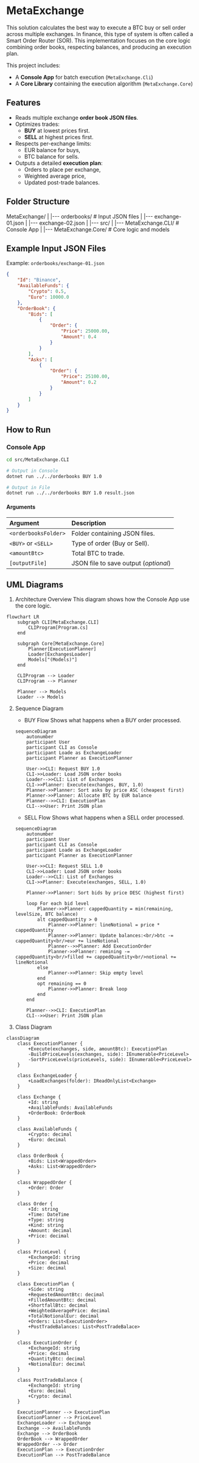 # MetaExchange

This solution calculates the best way to execute a BTC buy or sell order across multiple exchanges. 
In finance, this type of system is often called a Smart Order Router (SOR). 
This implementation focuses on the core logic combining order books, respecting balances, and producing an execution plan.

This project includes:
- A **Console App** for batch execution (`MetaExchange.Cli`)
- A **Core Library** containing the execution algorithm (`MetaExchange.Core`)

## Features
- Reads multiple exchange **order book JSON files**.
- Optimizes trades:
  - **BUY** at lowest prices first.
  - **SELL** at highest prices first.
- Respects per-exchange limits:
  - EUR balance for buys,
  - BTC balance for sells.
- Outputs a detailed **execution plan**:
  - Orders to place per exchange,
  - Weighted average price,
  - Updated post-trade balances.

## Folder Structure
MetaExchange/
|
|--- orderbooks/ # Input JSON files
| |--- exchange-01.json
| |--- exchange-02.json
|
|--- src/
| |--- MetaExchange.CLI/ # Console App
| |--- MetaExchange.Core/ # Core logic and models

## Example Input JSON Files
Example: `orderbooks/exchange-01.json`
```json
{
	"Id": "Binance",
	"AvailableFunds": {
		"Crypto": 0.5,
		"Euro": 10000.0
	},
	"OrderBook": {
		"Bids": [
			{
				"Order": {
					"Price": 25000.00,
					"Amount": 0.4
				}
			}
		],
		"Asks": [
			{
				"Order": {
					"Price": 25100.00,
					"Amount": 0.2
				}
			}
		]
	}
}
```

## How to Run
### Console App
```bash
cd src/MetaExchange.CLI

# Output in Console
dotnet run ../../orderbooks BUY 1.0

# Output in File
dotnet run ../../orderbooks BUY 1.0 result.json
```

#### Arguments
| Argument					| Description							|
|:--------------------------|:--------------------------------------|
| `<orderbooksFolder>`		| Folder containing JSON files.			|
| `<BUY>` or `<SELL>`		| Type of order (Buy or Sell).			|
| `<amountBtc>`				| Total BTC to trade.					|
| `[outputFile]`			| JSON file to save output (*optional*)	|


## UML Diagrams
1. Architecture Overview
This diagram shows how the Console App use the core logic.
```mermaid
flowchart LR
	subgraph CLI[MetaExchange.CLI]
		CLIProgram[Program.cs]
	end

	subgraph Core[MetaExchange.Core]
		Planner[ExecutionPlanner]
		Loader[ExchangesLoader]
		Models["(Models)"]
	end

	CLIProgram --> Loader
	CLIProgram --> Planner

	Planner --> Models
	Loader --> Models
```

2. Sequence Diagram

	- BUY Flow
	Shows what happens when a BUY order processed.
	```mermaid
	sequenceDiagram
		autonumber
		participant User
		participant CLI as Console
		participant Loade as ExchangeLoader
		participant Planner as ExecutionPlanner
 
		User->>CLI: Request BUY 1.0
		CLI->>Loader: Load JSON order books
		Loader-->>CLI: List of Exchanges
		CLI->>Planner: Execute(exchanges, BUY, 1.0)
		Planner->>Planner: Sort asks by price ASC (cheapest first)
		Planner->>Planner: Allocate BTC by EUR balance
		Planner-->>CLI: ExecutionPlan
		CLI-->>User: Print JSON plan
	```

	- SELL Flow
	Shows what happens when a SELL order processed.
	```mermaid
	sequenceDiagram
		autonumber
		participant User
		participant CLI as Console
		participant Loade as ExchangeLoader
		participant Planner as ExecutionPlanner
 
		User->>CLI: Request SELL 1.0
		CLI->>Loader: Load JSON order books
		Loader-->>CLI: List of Exchanges
		CLI->>Planner: Execute(exchanges, SELL, 1.0)

		Planner->>Planner: Sort bids by price DESC (highest first)

		loop For each bid level
			Planner->>Planner: cappedQuantity = min(remaining, levelSize, BTC balance)
			alt cappedQuantity > 0
				Planner->>Planner: lineNotional = price * cappedQuantity
				Planner->>Planner: Update balances:<br/>btc -= cappedQuantity<br/>eur += lineNotional
				Planner-->>Planner: Add ExecutionOrder
				Planner->>Planner: remining -= cappedQuantity<br/>filled += cappedQuantity<br/>notional += lineNotional
			else
				Planner->>Planner: Skip empty level
			end
			opt remaining == 0
				Planner->>Planner: Break loop
			end
		end

		Planner-->>CLI: ExecutionPlan
		CLI-->>User: Print JSON plan
	```

3. Class Diagram 
```mermaid
classDiagram
	class ExecutionPlanner {
		+Execute(exchanges, side, amountBtc): ExecutionPlan
		-BuildPriceLevels(exchanges, side): IEnumerable<PriceLevel>
		-SortPriceLevels(priceLevels, side): IEnumerable<PriceLevel>
	}

	class ExchangeLoader {
		+LoadExchanges(folder): IReadOnlyList<Exchange>
	}

	class Exchange {
		+Id: string
		+AvailableFunds: AvailableFunds
		+OrderBook: OrderBook
	}

	class AvailableFunds {
		+Crypto: decimal
		+Euro: decimal
	}

	class OrderBook {
		+Bids: List<WrappedOrder>
		+Asks: List<WrappedOrder>
	}

	class WrappedOrder {
		+Order: Order
	}

	class Order {
		+Id: string
		+Time: DateTime
		+Type: string
		+Kind: string
		+Amount: decimal
		+Price: decimal
	}

	class PriceLevel {
		+ExchangeId: string
		+Price: decimal
		+Size: decimal
	}

	class ExecutionPlan {
		+Side: string
		+RequestedAmountBtc: decimal
		+FilledAmountBtc: decimal
		+ShortfallBtc: decimal
		+WeightedAveragePrice: decimal
		+TotalNotionalEur: decimal
		+Orders: List<ExecutionOrder>
		+PostTradeBalances: List<PostTradeBalace>
	}

	class ExecutionOrder {
		+ExchangeId: string
		+Price: decimal
		+QuantityBtc: decimal
		+NotionalEur: decimal
	}

	class PostTradeBalance {
		+ExchangeId: string
		+Euro: decimal
		+Crypto: decimal
	}

	ExecutionPlanner --> ExecutionPlan
	ExecutionPlanner --> PriceLevel
	ExchangeLoader --> Exchange
	Exchange --> AvailableFunds
	Exchange --> OrderBook
	OrderBook --> WrappedOrder
	WrappedOrder --> Order
	ExecutionPlan --> ExecutionOrder
	ExecutionPlan --> PostTradeBalance
```
